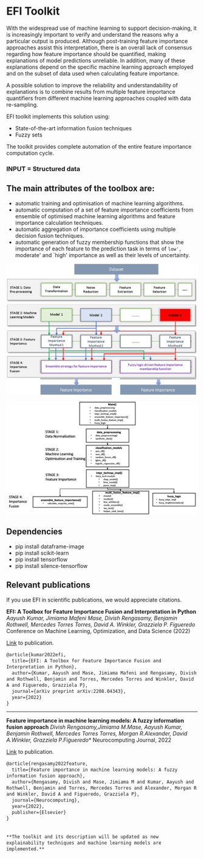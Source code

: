 # EFI Toolkit

With the widespread use of machine learning to support decision-making, it is increasingly important to verify and understand the reasons why a particular output is produced. Although post-training feature importance approaches assist this interpretation, there is an overall lack of consensus regarding how feature importance should be quantified, making explanations of model predictions unreliable. In addition, many of these explanations depend on the specific machine learning approach employed and on the subset of data used when calculating feature importance.

A possible solution to improve the reliability and understandability of explanations is to combine results from multiple feature importance quantifiers from different machine learning approaches coupled with data re-sampling. 

EFI toolkit implements this solution using:
- State-of-the-art information fusion techniques
- Fuzzy sets

The toolkit provides complete automation of the entire feature importance computation cycle. 

### INPUT = Structured data


## The main attributes of the toolbox are: 
- automatic training and optimisation of machine learning algorithms.
- automatic computation of a set of feature importance coefficients from ensemble of optimised machine learning algorithms and feature importance calculation techniques.
- automatic aggregation of importance coefficients using multiple decision fusion techniques.
- automatic generation of fuzzy membership functions that show the importance of each feature to the prediction task in terms of `low', `moderate' and `high' importance as well as their levels of uncertainty.

![alt text](https://github.com/jimmafeni/EFI-Toolbox/blob/main/featureimportance.png)

![alt text](https://github.com/jimmafeni/EFI-Toolbox/blob/main/fefitoolkit.PNG)


## Dependencies
- pip install dataframe-image
- pip install scikit-learn
- pip install tensorflow
- pip install silence-tensorflow


## Relevant publications

If you use EFI in scientific publications, we would appreciate citations.

**EFI: A Toolbox for Feature Importance Fusion and Interpretation in Python**
*Aayush Kumar, Jimiama Mafeni Mase, Divish Rengasamy, Benjamin Rothwell, Mercedes Torres Torres, David A. Winkler, Grazziela P. Figueredo*
Conference on Machine Learning, Optimization, and Data Science  (2022)

[Link](https://arxiv.org/abs/2208.04343) to publication.
```
@article{kumar2022efi,
  title={EFI: A Toolbox for Feature Importance Fusion and Interpretation in Python},
  author={Kumar, Aayush and Mase, Jimiama Mafeni and Rengasamy, Divish and Rothwell, Benjamin and Torres, Mercedes Torres and Winkler, David A and Figueredo, Grazziela P},
  journal={arXiv preprint arXiv:2208.04343},
  year={2022}
}
```

----------------------------------------

**Feature importance in machine learning models: A fuzzy information fusion approach**
*Divish Rengasamy,Jimiama M.Mase, Aayush Kumar, Benjamin Rothwell, Mercedes Torres Torres, Morgan R.Alexander, David A.Winkler, Grazziela P.Figueredo**
Neurocomputing Journal, 2022

[Link](https://www.sciencedirect.com/science/article/pii/S0925231222011584) to publication.
```
@article{rengasamy2022feature,
  title={Feature importance in machine learning models: A fuzzy information fusion approach},
  author={Rengasamy, Divish and Mase, Jimiama M and Kumar, Aayush and Rothwell, Benjamin and Torres, Mercedes Torres and Alexander, Morgan R and Winkler, David A and Figueredo, Grazziela P},
  journal={Neurocomputing},
  year={2022},
  publisher={Elsevier}
}


**The toolkit and its description will be updated as new explainability techniques and machine learning models are implemented.**
